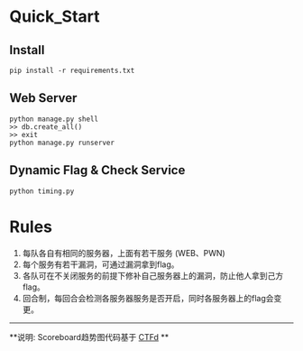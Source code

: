# Quick_Start

## Install

```
pip install -r requirements.txt
```

## Web Server

```
python manage.py shell
>> db.create_all()
>> exit
python manage.py runserver
```

## Dynamic Flag & Check Service

```
python timing.py
```



# Rules

1. 每队各自有相同的服务器，上面有若干服务 (WEB、PWN) 
2. 每个服务有若干漏洞，可通过漏洞拿到flag。
3. 各队可在不关闭服务的前提下修补自己服务器上的漏洞，防止他人拿到己方flag。
4. 回合制，每回合会检测各服务器服务是否开启，同时各服务器上的flag会变更。



---

**说明: Scoreboard趋势图代码基于 [CTFd](https://github.com/CTFd/CTFd) **